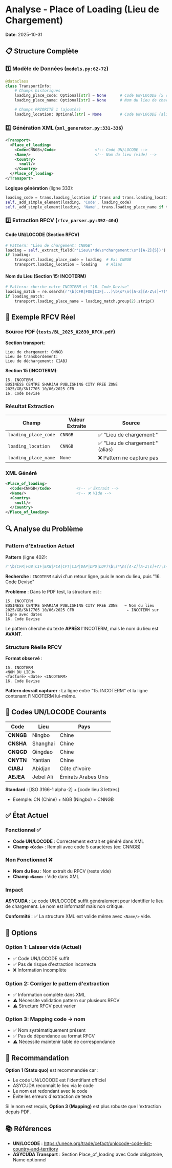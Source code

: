 # Analyse - Place of Loading (Lieu de Chargement)

**Date**: 2025-10-31

## 📋 Structure Complète

### 1️⃣ Modèle de Données (`models.py:62-72`)

```python
@dataclass
class TransportInfo:
    # Champs historiques
    loading_place_code: Optional[str] = None      # Code UN/LOCODE (5 caractères)
    loading_place_name: Optional[str] = None      # Nom du lieu de chargement

    # Champs PRIORITÉ 1 (ajoutés)
    loading_location: Optional[str] = None        # Code UN/LOCODE (alias)
```

### 2️⃣ Génération XML (`xml_generator.py:331-336`)

```xml
<Transport>
  <Place_of_loading>
    <Code>CNNGB</Code>                 <!-- Code UN/LOCODE -->
    <Name/>                            <!-- Nom du lieu (vide) -->
    <Country>
      <null/>
    </Country>
  </Place_of_loading>
</Transport>
```

**Logique génération** (ligne 333):
```python
loading_code = trans.loading_location if trans and trans.loading_location else (trans.loading_place_code if trans and trans.loading_place_code else '')
self._add_simple_element(loading, 'Code', loading_code)
self._add_simple_element(loading, 'Name', trans.loading_place_name if trans and trans.loading_place_name else '')
```

### 3️⃣ Extraction RFCV (`rfcv_parser.py:392-404`)

#### Code UN/LOCODE (Section RFCV)
```python
# Pattern: "Lieu de chargement: CNNGB"
loading = self._extract_field(r'Lieu\s*de\s*chargement:\s*([A-Z]{5})')
if loading:
    transport.loading_place_code = loading  # Ex: CNNGB
    transport.loading_location = loading    # Alias
```

#### Nom du Lieu (Section 15: INCOTERM)
```python
# Pattern: cherche entre INCOTERM et "16. Code Devise"
loading_match = re.search(r'\b(CFR|FOB|CIF|...)\b\s*\n([A-Z][A-Z\s]+?)\s+16\.', self.text)
if loading_match:
    transport.loading_place_name = loading_match.group(2).strip()
```

## 📄 Exemple RFCV Réel

### Source PDF (`tests/BL_2025_02830_RFCV.pdf`)

**Section transport**:
```
Lieu de chargement: CNNGB
Lieu de transbordement:
Lieu de déchargement: CIABJ
```

**Section 15 (INCOTERM)**:
```
15. INCOTERM
BUSINESS CENTRE SHARJAH PUBLISHING CITY FREE ZONE
2025/GB/SN17705 10/06/2025 CFR
16. Code Devise
```

### Résultat Extraction

| Champ | Valeur Extraite | Source |
|-------|-----------------|--------|
| `loading_place_code` | `CNNGB` | ✅ "Lieu de chargement:" |
| `loading_location` | `CNNGB` | ✅ "Lieu de chargement:" (alias) |
| `loading_place_name` | `None` | ❌ Pattern ne capture pas |

### XML Généré

```xml
<Place_of_loading>
  <Code>CNNGB</Code>           <!-- ✅ Extrait -->
  <Name/>                      <!-- ❌ Vide -->
  <Country>
    <null/>
  </Country>
</Place_of_loading>
```

## 🔍 Analyse du Problème

### Pattern d'Extraction Actuel

**Pattern** (ligne 402):
```python
r'\b(CFR|FOB|CIF|EXW|FCA|CPT|CIP|DAP|DPU|DDP)\b\s*\n([A-Z][A-Z\s]+?)\s+16\.'
```

**Recherche** : `INCOTERM` suivi d'un retour ligne, puis le nom du lieu, puis "16. Code Devise"

**Problème** : Dans le PDF test, la structure est :
```
15. INCOTERM
BUSINESS CENTRE SHARJAH PUBLISHING CITY FREE ZONE   ← Nom du lieu
2025/GB/SN17705 10/06/2025 CFR                       ← INCOTERM sur ligne avec dates
16. Code Devise
```

Le pattern cherche du texte **APRÈS** l'INCOTERM, mais le nom du lieu est **AVANT**.

### Structure Réelle RFCV

**Format observé** :
```
15. INCOTERM
<NOM_DU_LIEU>
<facture> <date> <INCOTERM>
16. Code Devise
```

**Pattern devrait capturer** : La ligne entre "15. INCOTERM" et la ligne contenant l'INCOTERM lui-même.

## 🎯 Codes UN/LOCODE Courants

| Code | Lieu | Pays |
|------|------|------|
| **CNNGB** | Ningbo | Chine |
| **CNSHA** | Shanghai | Chine |
| **CNQGD** | Qingdao | Chine |
| **CNYTN** | Yantian | Chine |
| **CIABJ** | Abidjan | Côte d'Ivoire |
| **AEJEA** | Jebel Ali | Émirats Arabes Unis |

**Standard** : [ISO 3166-1 alpha-2] + [code lieu 3 lettres]
- Exemple: CN (Chine) + NGB (Ningbo) = CNNGB

## ✅ État Actuel

### Fonctionnel ✅
- **Code UN/LOCODE** : Correctement extrait et généré dans XML
- **Champ `<Code>`** : Rempli avec code 5 caractères (ex: CNNGB)

### Non Fonctionnel ❌
- **Nom du lieu** : Non extrait du RFCV (reste vide)
- **Champ `<Name>`** : Vide dans XML

### Impact

**ASYCUDA** : Le code UN/LOCODE suffit généralement pour identifier le lieu de chargement. Le nom est informatif mais non critique.

**Conformité** : ✅ La structure XML est valide même avec `<Name/>` vide.

## 📝 Options

### Option 1: Laisser vide (Actuel)
- ✅ Code UN/LOCODE suffit
- ✅ Pas de risque d'extraction incorrecte
- ❌ Information incomplète

### Option 2: Corriger le pattern d'extraction
- ✅ Information complète dans XML
- ⚠️ Nécessite validation pattern sur plusieurs RFCV
- ⚠️ Structure RFCV peut varier

### Option 3: Mapping code → nom
- ✅ Nom systématiquement présent
- ✅ Pas de dépendance au format RFCV
- ⚠️ Nécessite maintenir table de correspondance

## 🎯 Recommandation

**Option 1 (Statu quo)** est recommandée car :
- Le code UN/LOCODE est l'identifiant officiel
- ASYCUDA reconnaît le lieu via le code
- Le nom est redondant avec le code
- Évite les erreurs d'extraction de texte

Si le nom est requis, **Option 3 (Mapping)** est plus robuste que l'extraction depuis PDF.

## 📚 Références

- **UN/LOCODE** : https://unece.org/trade/cefact/unlocode-code-list-country-and-territory
- **ASYCUDA Transport** : Section Place_of_loading avec Code obligatoire, Name optionnel
